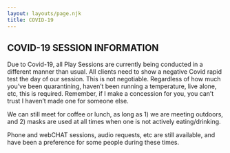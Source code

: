 ```yaml
---
layout: layouts/page.njk
title: COVID-19
---
```

## COVID-19 SESSION INFORMATION

Due to Covid-19, all Play Sessions are currently being conducted in a different manner than usual.  All clients need to show a negative Covid rapid test the day of our session.  This is not negotiable.  Regardless of how much you’ve been quarantining, haven’t been running a temperature, live alone, etc, this is required.  Remember, if I make a concession for you, you can’t trust I haven’t made one for someone else.  

We can still meet for coffee or lunch, as long as 1) we are meeting outdoors, and 2) masks are used at all times when one is not actively eating/drinking.

Phone and webCHAT sessions, audio requests, etc are still available, and have been a preference for some people during these times.
